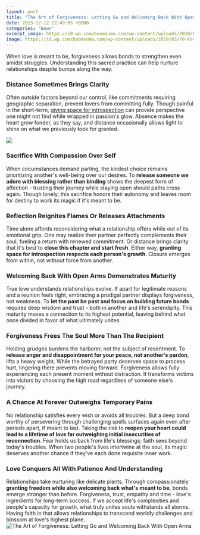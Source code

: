 ```yaml
---
layout: post
title: "The Art of Forgiveness: Letting Go and Welcoming Back With Open Arms"
date: 2023-12-12 22:49:05 +0000
categories: "News"
excerpt_image: https://i0.wp.com/boomsumo.com/wp-content/uploads/2019/03/70-Forgiveness-Quotes-to-Inspire-Us-to-Let-Go-16.jpg?resize=735%2C735&amp;ssl=1
image: https://i0.wp.com/boomsumo.com/wp-content/uploads/2019/03/70-Forgiveness-Quotes-to-Inspire-Us-to-Let-Go-16.jpg?resize=735%2C735&amp;ssl=1
---
```


When love is meant to be, forgiveness allows bonds to strengthen even amidst struggles. Understanding this sacred practice can help nurture relationships despite bumps along the way.
### Distance Sometimes Brings Clarity 
Often outside factors beyond our control, like commitments requiring geographic separation, prevent lovers from committing fully. Though painful in the short-term, [giving space for introspection](https://store.fi.io.vn/womens-custom-proud-football-grandma-number-60-personalized-women-v-neck-t-shirt/women&) can provide perspective one might not find while wrapped in passion's glow. Absence makes the heart grow fonder, as they say, and distance occasionally allows light to shine on what we previously took for granted.

![](https://www.ou.org/life/files/Forgiveness-1.jpg)
### Sacrifice With Compassion Over Self
When circumstances demand parting, the kindest choice remains prioritizing another's well-being over our desires. To **release someone we adore with blessing rather than binding** shows the deepest form of affection - trusting their journey while staying open should paths cross again. Though lonely, this sacrifice honors their autonomy and leaves room for destiny to work its magic if it's meant to be. 
### Reflection Reignites Flames Or Releases Attachments
Time alone affords reconsidering what a relationship offers while out of its emotional grip. One may realize their partner perfectly complements their soul, fueling a return with renewed commitment. Or distance brings clarity that it's best to **close this chapter and start fresh**. Either way, **granting space for introspection respects each person's growth**. Closure emerges from within, not without force from another.
### Welcoming Back With Open Arms Demonstrates Maturity
True love understands relationships evolve. If apart for legitimate reasons and a reunion feels right, embracing a prodigal partner displays forgiveness, not weakness. To **let the past be past and focus on building future bonds** requires deep wisdom and trust - both in another and life's serendipity. This maturity moves a connection to its highest potential, leaving behind what once divided in favor of what ultimately unites.
### Forgiveness Frees The Soul More Than The Recipient
Holding grudges burdens the harborer, not the subject of resentment. To **release anger and disappointment for your peace, not another's pardon**, lifts a heavy weight. While the betrayed party deserves space to process hurt, lingering there prevents moving forward. Forgiveness allows fully experiencing each present moment without distraction. It transforms victims into victors by choosing the high road regardless of someone else's journey.
### A Chance At Forever Outweighs Temporary Pains
No relationship satisfies every wish or avoids all troubles. But a deep bond worthy of persevering through challenging spells surfaces again even after periods apart, if meant to last. Taking the risk to **reopen your heart could lead to a lifetime of love far outweighing initial insecurities of reconnection**. Fear holds us back from life's blessings; faith sees beyond today's troubles. When two people's lives intertwine at the soul, its magic deserves another chance if they've each done requisite inner work. 
### Love Conquers All With Patience And Understanding 
Relationships take nurturing like delicate plants. Through compassionately **granting freedom while also welcoming back what's meant to be**, bonds emerge stronger than before. Forgiveness, trust, empathy and time - love's ingredients for long-term success. If we accept life's complexities and people's capacity for growth, what truly unites souls withstands all storms. Having faith in that allows relationships to transcend worldly challenges and blossom at love's highest plane.
![The Art of Forgiveness: Letting Go and Welcoming Back With Open Arms](https://i0.wp.com/boomsumo.com/wp-content/uploads/2019/03/70-Forgiveness-Quotes-to-Inspire-Us-to-Let-Go-16.jpg?resize=735%2C735&amp;ssl=1)